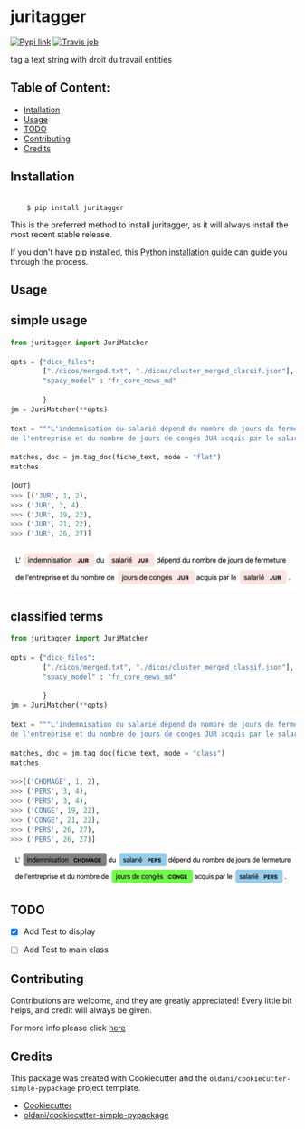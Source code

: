 # juritagger


[![Pypi link](https://img.shields.io/pypi/v/juritagger.svg)](https://pypi.python.org/pypi/juritagger)
[![Travis job](https://img.shields.io/travis/ArmandGiraud/juritagger.svg)](https://travis-ci.org/ArmandGiraud/juritagger)




tag a text string with droit du travail entities

## Table of Content:

- [Intallation](#installation)
- [Usage](#usage)
- [TODO](#todo)
- [Contributing](#contributing)
- [Credits](#credits)

## Installation


```batch

    $ pip install juritagger
```

This is the preferred method to install juritagger, as it will always
install the most recent stable release.

If you don't have [pip](https://pip.pypa.io) installed, this 
[Python installation guide](http://docs.python-guide.org/en/latest/starting/installation/) 
can guide you through the process.

## Usage
## simple usage
```python
from juritagger import JuriMatcher

opts = {"dico_files":
        ["./dicos/merged.txt", "./dicos/cluster_merged_classif.json"],
        "spacy_model" : "fr_core_news_md"
        
        }
jm = JuriMatcher(**opts)

text = """L'indemnisation du salarié dépend du nombre de jours de fermeture
de l'entreprise et du nombre de jours de congés JUR acquis par le salarié."""

matches, doc = jm.tag_doc(fiche_text, mode = "flat")
matches

[OUT]
>>> [('JUR', 1, 2),
>>> ('JUR', 3, 4),
>>> ('JUR', 19, 22),
>>> ('JUR', 21, 22),
>>> ('JUR', 26, 27)]
```
![](./images/flat.png)

## classified terms

```python
from juritagger import JuriMatcher

opts = {"dico_files":
        ["./dicos/merged.txt", "./dicos/cluster_merged_classif.json"],
        "spacy_model" : "fr_core_news_md"
        
        }
jm = JuriMatcher(**opts)

text = """L'indemnisation du salarié dépend du nombre de jours de fermeture
de l'entreprise et du nombre de jours de congés JUR acquis par le salarié."""

matches, doc = jm.tag_doc(fiche_text, mode = "class")
matches

>>>[('CHOMAGE', 1, 2),
>>> ('PERS', 3, 4),
>>> ('PERS', 3, 4),
>>> ('CONGE', 19, 22),
>>> ('CONGE', 21, 22),
>>> ('PERS', 26, 27),
>>> ('PERS', 26, 27)]
```
![](./images/class.png)

## TODO

- [x] Add Test to display
- [ ] Add Test to main class


## Contributing

Contributions are welcome, and they are greatly appreciated! Every
little bit helps, and credit will always be given.

For more info please click [here](./CONTRIBUTING.md)


## Credits

This package was created with Cookiecutter and the `oldani/cookiecutter-simple-pypackage` project template.

- [Cookiecutter](https://github.com/audreyr/cookiecutter)
- [oldani/cookiecutter-simple-pypackage](https://github.com/oldani/cookiecutter-simple-pypackage)
